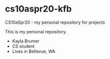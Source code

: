 # cs10aspr20-kfb
CS10aSpr20 - my personal repository for projects

This is my personal repository.
* Kayla Brumer
* CS student
* Lives in Bellevue, WA
